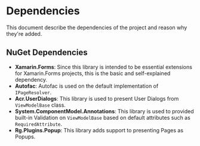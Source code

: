 ﻿# Dependencies
This document describe the dependencies of the project and reason why they're added.

## NuGet Dependencies
* **Xamarin.Forms**: Since this library is intended to be essential extensions for Xamarin.Forms projects, this is the basic and self-explained dependency.
* **Autofac**: Autofac is used on the default implementation of `IPageResolver`.
* **Acr.UserDialogs**: This library is used to present User Dialogs from `ViewModelBase` class.
* **System.ComponentModel.Annotations**: This library is used to provided built-in Validation on `ViewModelBase` based on default attributes such as `RequiredAttribute`.
* **Rg.Plugins.Popup**: This library adds support to presenting Pages as Popups.